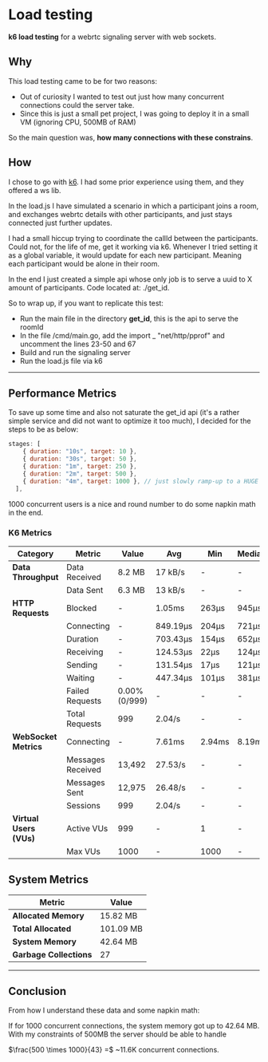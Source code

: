 # Load testing

**k6 load testing** for a webrtc signaling server with web sockets.

## Why

This load testing came to be for two reasons:

- Out of curiosity I wanted to test out just how many concurrent connections could the server take.
- Since this is just a small pet project, I was going to deploy it in a small VM (ignoring CPU, 500MB of RAM)

So the main question was, **how many connections with these constrains**.

## How

I chose to go with [k6](https://k6.io/open-source/). I had some prior experience using them, and they offered a ws lib.

In the load.js I have simulated a scenario in which a participant joins a room, and exchanges webrtc details with other participants, and just stays connected just further updates.

I had a small hiccup trying to coordinate the callId between the participants. Could not, for the life of me, get it working via k6. Whenever I tried setting it as a global variable, it would update for each new participant. Meaning each participant would be alone in their room.

In the end I just created a simple api whose only job is to serve a uuid to X amount of participants. Code located at: ./get_id.

So to wrap up, if you want to replicate this test:

- Run the main file in the directory **get_id**, this is the api to serve the roomId
- In the file /cmd/main.go, add the import _ "net/http/pprof" and uncomment the lines 23-50 and 67
- Build and run the signaling server
- Run the load.js file via k6

---

## Performance Metrics

To save up some time and also not saturate the get_id api (it's a rather simple service and did not want to optimize it too much), I decided for the steps to be as below:

```js
stages: [
    { duration: "10s", target: 10 },
    { duration: "30s", target: 50 },
    { duration: "1m", target: 250 },
    { duration: "2m", target: 500 },
    { duration: "4m", target: 1000 }, // just slowly ramp-up to a HUGE load
  ],
```

1000 concurrent users is a nice and round number to do some napkin math in the end.

### K6 Metrics

| **Category**            | **Metric**        | **Value**     | **Avg**  | **Min** | **Median** | **Max** | **P(90)** | **P(95)** |
| ----------------------- | ----------------- | ------------- | -------- | ------- | ---------- | ------- | --------- | --------- |
| **Data Throughput**     | Data Received     | 8.2 MB        | 17 kB/s  | -       | -          | -       | -         | -         |
|                         | Data Sent         | 6.3 MB        | 13 kB/s  | -       | -          | -       | -         | -         |
| **HTTP Requests**       | Blocked           | -             | 1.05ms   | 263µs   | 945µs      | 6.65ms  | 1.64ms    | 2.46ms    |
|                         | Connecting        | -             | 849.19µs | 204µs   | 721µs      | 6.41ms  | 1.36ms    | 1.99ms    |
|                         | Duration          | -             | 703.43µs | 154µs   | 652µs      | 4.1ms   | 985µs     | 1.49ms    |
|                         | Receiving         | -             | 124.53µs | 22µs    | 124µs      | 2.06ms  | 171µs     | 185µs     |
|                         | Sending           | -             | 131.54µs | 17µs    | 121µs      | 2.48ms  | 181.2µs   | 217.19µs  |
|                         | Waiting           | -             | 447.34µs | 101µs   | 381µs      | 3.72ms  | 641.2µs   | 935.69µs  |
|                         | Failed Requests   | 0.00% (0/999) | -        | -       | -          | -       | -         | -         |
|                         | Total Requests    | 999           | 2.04/s   | -       | -          | -       | -         | -         |
| **WebSocket Metrics**   | Connecting        | -             | 7.61ms   | 2.94ms  | 8.19ms     | 24.93ms | 8.93ms    | 9.18ms    |
|                         | Messages Received | 13,492        | 27.53/s  | -       | -          | -       | -         | -         |
|                         | Messages Sent     | 12,975        | 26.48/s  | -       | -          | -       | -         | -         |
|                         | Sessions          | 999           | 2.04/s   | -       | -          | -       | -         | -         |
| **Virtual Users (VUs)** | Active VUs        | 999           | -        | 1       | -          | 999     | -         | -         |
|                         | Max VUs           | 1000          | -        | 1000    | -          | 1000    | -         | -         |

## System Metrics

| **Metric**              | **Value** |
| ----------------------- | --------- |
| **Allocated Memory**    | 15.82 MB  |
| **Total Allocated**     | 101.09 MB |
| **System Memory**       | 42.64 MB  |
| **Garbage Collections** | 27        |

---

## Conclusion

From how I understand these data and some napkin math:

If for 1000 concurrent connections, the system memory got up to 42.64 MB. With my constraints of 500MB the server should be able to handle

$\frac{500 \times 1000}{43} =$ ~11.6K concurrent connections.
